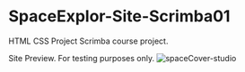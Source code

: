 # SpaceExplor-Site-Scrimba01

HTML CSS Project Scrimba course project.

Site Preview.  For testing purposes only.
![spaceCover-studio](https://user-images.githubusercontent.com/123214691/225980609-da2bb79b-43f1-4a0f-af58-dc0934f82b12.jpg)
